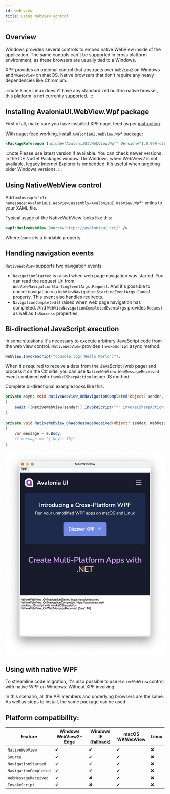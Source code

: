 ```yaml
---
id: web-view
title: Using WebView control
---
```


## Overview

Windows provides several controls to embed native WebView inside of the application.
The same controls can't be supported in cross platform environment, as these browsers are usually tied to a Windows.

XPF provides an optional control that abstracts over `WebView2` on Windows and `WKWebView` on macOS. Native browsers that don't require any heavy dependencies like Chromium.

:::note
Since Linux doesn't have any standardized built-in native browser, this platform is not currently supported.
:::

## Installing AvaloniaUI.WebView.Wpf package

First of all, make sure you have installed XPF nuget feed as per [instruction](../build-feeds.md).

With nuget feed working, install `AvaloniaUI.WebView.Wpf` package:
```xml
<PackageReference Include="AvaloniaUI.WebView.Wpf" Version="1.0.999-cibuild0000025-alpha" />
```

:::note
Please use latest version if available. You can check newer versions in the IDE NuGet Packages window.
On Windows, when WebView2 is not available, legacy Internet Explorer is embedded. It's useful when targeting older Windows versions.
:::

## Using NativeWebView control

Add `xmlns:wpf="clr-namespace:AvaloniaUI.WebView;assembly=AvaloniaUI.WebView.Wpf"` xmlns to your XAML file.

Typical usage of the NativeWebView looks like this:
```xml
<wpf:NativeWebView Source="https://avaloniaui.net/" />
```

Where `Source` is a bindable property.

## Handling navigation events

`NativeWebView` supports two navigation events:
- `NavigationStarted` is raised when web page navigation was started. You can read the request Uri from `WebViewNavigationStartingEventArgs.Request`. And it's possible to cancel navigation via `WebViewNavigationStartingEventArgs.Cancel` property. This event also handles redirects.
- `NavigationCompleted` is raised when web page navigation has completed. And `WebViewNavigationCompletedEventArgs` provides `Request` as well as `IsSuccess` properties.

## Bi-directional JavaScript execution

In some situations it's necessary to execute arbitrary JavaScript code from the web view control.
`NativeWebView` provides `InvokeScript` async method:
```csharp
webView.InvokeScript("console.log('Hello World')");
```

When it's required to receive a data from the JavaScript (web page) and process it on the C# side, you can use `NativeWebView.WebMessageReceived` event combined with `invokeCSharpAction` helper JS method.

Complete bi-directional example looks like this:
```csharp
private async void NativeWebView_OnNavigationCompleted(object? sender, WebViewNavigationCompletedEventArgs e)
{
    await ((NativeWebView)sender!).InvokeScript(""" invokeCSharpAction("{'key': 10}") """);
}

private void NativeWebView_OnWebMessageReceived(object? sender, WebMessageReceivedEventArgs e)
{
    var message = e.Body;
    // message == "{'key': 10}"
}
```

![alt text](../../static/img/webview.png)

## Using with native WPF

To streamline code migration, it's also possible to use `NativeWebView` control with native WPF on Windows. Without XPF involving.

In this scenario, all the API members and underlying browsers are the same. As well as steps to install, the same package can be used.

## Platform compatibility:

| Feature        |  Windows WebView2-Edge | Windows IE (fallback) | macOS WKWebView | Linux |
|---------------|-------|-------|-------|-------|
| `NativeWebView` | ✔ | ✔ | ✔ | ✖ |
| `Source` | ✔ | ✔ | ✔ | ✖ |
| `NavigationStarted` | ✔ | ✔ | ✔ | ✖ |
| `NavigationCompleted` | ✔ | ✔ | ✔ | ✖ |
| `WebMessageReceived` | ✔ | ✖ | ✔ | ✖ |
| `InvokeScript` | ✔ | ✖ | ✔ | ✖ |
